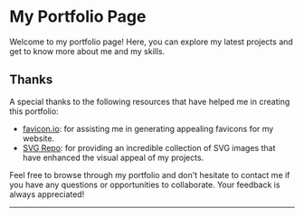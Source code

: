 # My Portfolio Page

Welcome to my portfolio page! Here, you can explore my latest projects and get to know more about me and my skills.

## Thanks

A special thanks to the following resources that have helped me in creating this portfolio:

- [favicon.io](https://favicon.io/favicon-generator/): for assisting me in generating appealing favicons for my website.
- [SVG Repo](https://www.svgrepo.com/): for providing an incredible collection of SVG images that have enhanced the visual appeal of my projects.

Feel free to browse through my portfolio and don't hesitate to contact me if you have any questions or opportunities to collaborate. Your feedback is always appreciated!

---

